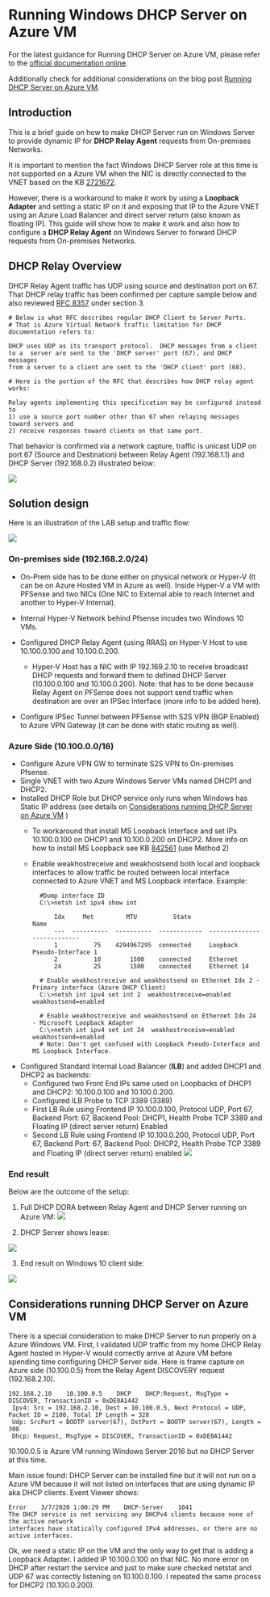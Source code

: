 
# Running Windows DHCP Server on Azure VM

For the latest guidance for Running DHCP Server on Azure VM, please refer to the [official documentation online](https://docs.microsoft.com/en-us/azure/virtual-network/virtual-networks-faq#what-protocols-can-i-use-within-vnets).

Additionally check for additional considerations on the blog post [Running DHCP Server on Azure VM](https://techcommunity.microsoft.com/t5/azure-networking/running-dhcp-server-on-azure-vm/ba-p/1230000).

## Introduction

This is a brief guide on how to make DHCP Server run on Windows Server to provide dynamic IP for **DHCP Relay Agent** requests from On-premises Networks.

It is important to mention the fact Windows DHCP Server role at this time is not supported on a Azure VM when the NIC is directly connected to the VNET based on the KB [2721672](https://support.microsoft.com/en-us/help/2721672/microsoft-server-software-support-for-microsoft-azure-virtual-machines).

However, there is a workaround to make it work by using a **Loopback Adapter** and setting a static IP on it and exposing that IP to the Azure VNET using an Azure Load Balancer and direct server return (also known as floating IP). This guide will show how to make it work and also how to configure a **DHCP Relay Agent** on Windows Server to forward DHCP requests from On-premises Networks.

## DHCP Relay Overview

DHCP Relay Agent traffic has UDP using source and destination port on 67. That DHCP relay traffic has been confirmed per capture sample below and also reviewed [RFC 8357](https://tools.ietf.org/html/rfc8357#section-3) under section 3.

    # Below is what RFC describes regular DHCP Client to Server Ports. 
    # That is Azure Virtual Network traffic limitation for DHCP documentation refers to:
    
    DHCP uses UDP as its transport protocol.  DHCP messages from a client
    to a  server are sent to the 'DHCP server' port (67), and DHCP messages
    from a server to a client are sent to the 'DHCP client' port (68).
    
    # Here is the portion of the RFC that describes how DHCP relay agent works:
    
    Relay agents implementing this specification may be configured instead to 
    1) use a source port number other than 67 when relaying messages toward servers and 
    2) receive responses toward clients on that same port. 

That behavior is confirmed via a network capture, traffic is unicast UDP on port 67 (Source and Destination) between Relay Agent (192.168.1.1) and DHCP Server (192.168.0.2) illustrated below:

![](./media/image1.png)

## Solution design

Here is an illustration of the LAB setup and traffic flow:

![](./media/image2.png)

### On-premises side (192.168.2.0/24)

- On-Prem side has to be done either on physical network or Hyper-V (It can be on Azure Hosted VM in Azure as well). Inside Hyper-V a VM with PFSense and two NICs (One NIC to External able to reach Internet and another to Hyper-V Internal).

- Internal Hyper-V Network behind Pfsense incudes two Windows 10 VMs.  
- Configured DHCP Relay Agent (using RRAS) on Hyper-V Host to use 10.100.0.100 and 10.100.0.200.
    - Hyper-V Host has a NIC with IP 192.169.2.10 to receive broadcast DHCP requests and forward them to defined DHCP Server (10.100.0.100 and 10.100.0.200).
    Note: that has to be done because Relay Agent on PFSense does not support send traffic when destination are over an IPSec Interface (more info to be added here).
- Configure IPSec Tunnel between PFSense with S2S VPN (BGP Enabled) to Azure VPN Gateway (it can be done with static routing as well).

### Azure Side (10.100.0.0/16)

- Configure Azure VPN GW to terminate S2S VPN to On-premises Pfsense. 
- Single VNET with two Azure Windows Server VMs named DHCP1 and DHCP2.
- Installed DHCP Role but DHCP service only runs when Windows has Static IP address (see details on [Considerations running DHCP Server on Azure VM](#considerations-running-dhcp-server-on-azure-vm) )
    - To workaround that install MS Loopback Interface and set IPs 10.100.0.100 on DHCP1 and 10.100.0.200 on DHCP2.
    More info on how to install MS Loopback see KB [842561](https://support.microsoft.com/en-us/help/842561/) (use Method 2)
    - Enable weakhostreceive and weakhostsend both local and loopback interfaces to allow traffic be routed between local interface connected to Azure VNET and MS Loopback interface. Example:

            #Dump interface ID
            C:\>netsh int ipv4 show int

                Idx     Met         MTU          State                Name
                ---  ----------  ----------  ------------  ---------------------------
                1          75    4294967295  connected     Loopback Pseudo-Interface 1
                2          10        1500    connected     Ethernet
                24         25        1500    connected     Ethernet 14
            
            # Enable weakhostreceive and weakhostsend on Ethernet Idx 2 - Primary interface (Azure DHCP Client)
            C:\>netsh int ipv4 set int 2  weakhostreceive=enabled weakhostsend=enabled
            
            # Enable weakhostreceive and weakhostsend on Ethernet Idx 24 - Microsoft Loopback Adapter
            C:\>netsh int ipv4 set int 24  weakhostreceive=enabled weakhostsend=enabled
            # Note: Don't get confused with Loopback Pseudo-Interface and MS Loopback Interface.

- Configured Standard Internal Load Balancer (**ILB**) and added DHCP1 and DHCP2 as backends:
    - Configured two Front End IPs same used on Loopbacks of DHCP1 and DHCP2: 10.100.0.100 and 10.100.0.200.
    - Configured ILB Probe to TCP 3389 (3389)
    - First LB Rule using Frontend IP 10.100.0.100, Protocol UDP, Port 67, Backend Port: 67, Backend Pool: DHCP1, Health Probe TCP 3389 and Floating IP (direct server return) Enabled
    - Second LB Rule using Frontend IP 10.100.0.200, Protocol UDP, Port 67, Backend Port: 67, Backend Pool: DHCP2, Health Probe TCP 3389 and Floating IP (direct server return) enabled
            ![](./media/image3.png)

### End result

Below are the outcome of the setup:

1. Full  DHCP DORA between Relay Agent and DHCP Server running on Azure VM:
![](./media/image4.png)

2. DHCP Server shows lease:

![](./media/image5.png) 

3. End result on Windows 10 client side:

![](./media/image6.png) 

## Considerations running DHCP Server on Azure VM

There is a special consideration to make DHCP Server to run properly on a Azure Windows VM. First, I validated UDP traffic from my home DHCP Relay Agent hosted in Hyper-V would correctly arrive at Azure VM before spending time configuring DHCP Server side. Here is frame capture on Azure side (10.100.0.5) from the Relay Agent DISCOVERY request (192.168.2.10).
 
    192.168.2.10    10.100.0.5    DHCP    DHCP:Request, MsgType = DISCOVER, TransactionID = 0xDE0A1442
     Ipv4: Src = 192.168.2.10, Dest = 10.100.0.5, Next Protocol = UDP, Packet ID = 2100, Total IP Length = 328
     Udp: SrcPort = BOOTP server(67), DstPort = BOOTP server(67), Length = 308
     Dhcp: Request, MsgType = DISCOVER, TransactionID = 0xDE0A1442
 
10.100.0.5 is Azure VM running Windows Server 2016 but no DHCP Server at this time. 

Main issue found: DHCP Server can be installed fine but it will not run on a Azure VM because it will not listed on interfaces that are using dynamic IP aka DHCP clients. Event Viewer shows:

    Error    3/7/2020 1:00:29 PM    DHCP-Server    1041 
    The DHCP service is not servicing any DHCPv4 clients because none of the active network 
    interfaces have statically configured IPv4 addresses, or there are no active interfaces.

Ok, we need a static IP on the VM and the only way to get that is adding a Loopback Adapter. I added IP 10.100.0.100 on that NIC. No more error on DHCP after restart the service and just to make sure checked netstat and UDP 67 was correctly listening on 10.100.0.100. I repeated the same process for DHCP2 (10.100.0.200).
